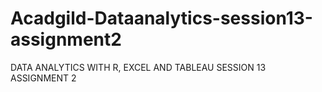 # Acadgild-Dataanalytics-session13-assignment2
DATA ANALYTICS WITH R, EXCEL AND TABLEAU SESSION 13 ASSIGNMENT 2
